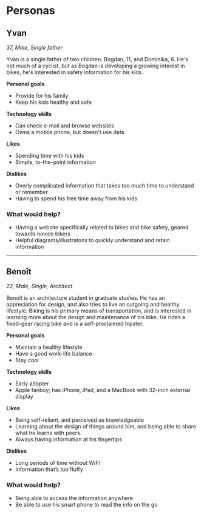 # Personas

## Yvan

*37, Male, Single father*

Yvan is a single father of two children. Bogdan, 11, and Dominika, 6. He's not much of a cyclist, but as Bogdan is developing a growing interest in bikes, he's interested in safety information for his kids.

**Personal goals**

- Provide for his family
- Keep his kids healthy and safe

**Technology skills**

- Can check e-mail and browse websites
- Owns a mobile phone, but doesn't use data

**Likes**

- Spending time with his kids
- Simple, to-the-point information

**Dislikes**

- Overly complicated information that takes too much time to understand or remember
- Having to spend his free time away from his kids

### What would help?

- Having a website specifically related to bikes and bike safety, geared towards novice bikers
- Helpful diagrams/illustratons to quickly understand and retain information

---

## Benoît

*22, Male, Single, Architect*

Benoît is an architecture student in graduate studies. He has an appreciation for design, and also tries to live an outgoing and healthy lifestyle. Biking is his primary means of transportation, and is interested in learning more about the design and maintenance of his bike. He rides a fixed-gear racing bike and is a self-proclaimed hipster.

**Personal goals**

- Maintain a healthy lifestyle
- Have a good work-life balance
- Stay cool

**Technology skills**

- Early adopter
- Apple fanboy; has iPhone, iPad, and a MacBook with 32-inch external display

**Likes**

- Being self-relient, and perceived as knowledgeable 
- Learning about the design of things around him, and being able to share what he learns with peers.
- Always having information at his fingertips

**Dislikes**

- Long periods of time without WiFi
- Information that’s too fluffy

### What would help?

- Being able to access the information anywhere
- Be able to use his smart phone to read the info on the go